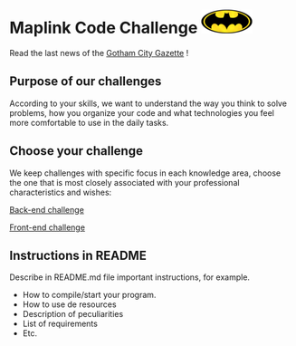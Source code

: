 # Maplink Code Challenge ![alt Batlogo](public/images/batlogo-small.png)

Read the last news of the [Gotham City Gazette](NEWS.md) !

## Purpose of our challenges

According to your skills, we want to understand the way you think to solve problems, how you organize your code and what technologies you feel more comfortable to use in the daily tasks.

## Choose your challenge

We keep challenges with specific focus in each knowledge area, choose the one that is most closely associated with your professional characteristics and wishes:

[Back-end challenge](BACKEND.md)

[Front-end challenge](FRONTEND.md)

## Instructions in README

Describe in README.md file important instructions, for example.

* How to compile/start your program.
* How to use de resources
* Description of peculiarities
* List of requirements
* Etc.
